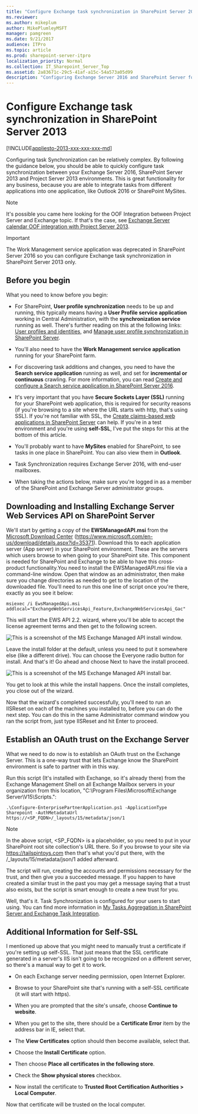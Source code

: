```yaml
---
title: "Configure Exchange task synchronization in SharePoint Server 2013"
ms.reviewer: 
ms.author: mikeplum
author: MikePlumleyMSFT
manager: pamgreen
ms.date: 9/21/2017
audience: ITPro
ms.topic: article
ms.prod: sharepoint-server-itpro
localization_priority: Normal
ms.collection: IT_Sharepoint_Server_Top
ms.assetid: 2a83671c-29c5-41af-a15c-54a573a05d99
description: "Configuring Exchange Server 2016 and SharePoint Server for task synchronization by using the SharePoint Server Task Synchronization feature."
---
```


# Configure Exchange task synchronization in SharePoint Server 2013

[!INCLUDE[appliesto-2013-xxx-xxx-xxx-md](../includes/appliesto-2013-xxx-xxx-xxx-md.md)]
  
Configuring task Synchronization can be relatively complex. By following the guidance below, you should be able to quickly configure task synchronization between your Exchange Server 2016, SharePoint Server 2013 and Project Server 2013 environments. This is great functionality for any business, because you are able to integrate tasks from different applications into one application, like Outlook 2016 or SharePoint MySites.
  
> [!NOTE]
> It's possible you came here looking for the OOF Integration between Project Server and Exchange topic. If that's the case, see [Exchange Server calendar OOF integration with Project Server 2013](/project/exchange-server-calendar-oof-integration-with-project-server-2013). 
  
> [!IMPORTANT]
> The Work Management service application was deprecated in SharePoint Server 2016 so you can configure Exchange task synchronization in SharePoint Server 2013 only. 
  
## Before you begin
<a name="begin"> </a>

What you need to know before you begin:
  
- For SharePoint, **User profile synchronization** needs to be up and running, this typically means having a **User Profile service application** working in Central Administration, with the **synchronization service** running as well. There's further reading on this at the following links: [User profiles and identities](user-profiles-and-identities.md), and [Manage user profile synchronization in SharePoint Server](manage-profile-synchronization.md).
    
- You'll also need to have the **Work Management service application** running for your SharePoint farm. 
    
- For discovering task additions and changes, you need to have the **Search service application** running as well, and set for **incremental or continuous** crawling. For more information, you can read [Create and configure a Search service application in SharePoint Server 2016](../search/create-and-configure-a-search-service-application.md).
    
- It's very important that you have **Secure Sockets Layer (SSL)** running for your SharePoint web application, this is required for security reasons (if you're browsing to a site where the URL starts with http, that's using SSL). If you're not familiar with SSL, the [Create claims-based web applications in SharePoint Server](/previous-versions/office/sharepoint-server-2010/ee806885(v=office.14)) can help. If you're in a test environment and you're using **self-SSL**, I've put the steps for this at the bottom of this article. 
    
- You'll probably want to have **MySites** enabled for SharePoint, to see tasks in one place in SharePoint. You can also view them in **Outlook**. 
    
- Task Synchronization requires Exchange Server 2016, with end-user mailboxes.
    
- When taking the actions below, make sure you're logged in as a member of the SharePoint and Exchange Server administrator groups.
    
## Downloading and Installing Exchange Server Web Services API on SharePoint Server
<a name="begin"> </a>

We'll start by getting a copy of the **EWSManagedAPI.msi** from the [Microsoft Download Center](https://www.microsoft.com/en-us/download/details.aspx?id=42951) (https://www.microsoft.com/en-us/download/details.aspx?id=35371). Download this to each application server (App server) in your SharePoint environment. These are the servers which users browse to when going to your SharePoint site. This component is needed for SharePoint and Exchange to be able to have this cross-product functionality.You need to install the EWSManagedAPI.msi file via a command-line window. Open that window as an administrator, then make sure you change directories as needed to get to the location of the downloaded file. You'll need to run this one line of script once you're there, exactly as you see it below: 
  
```
msiexec /i EwsManagedApi.msi addlocal="ExchangeWebServicesApi_Feature,ExchangeWebServicesApi_Gac"
```

This will start the EWS API 2.2. wizard, where you'll be able to accept the license agreement terms and then get to the following screen.
  
![This is a screenshot of the MS Exchange Managed API install window.](../media/EWS_ManagedAPI_Install1.png)
  
Leave the install folder at the default, unless you need to put it somewhere else (like a different drive). You can choose the Everyone radio button for install. And that's it! Go ahead and choose Next to have the install proceed.
  
![This is a screenshot of the MS Exchange Managed API install bar.](../media/EWS_ManagedAPI_Install2.png)
  
You get to look at this while the install happens. Once the install completes, you close out of the wizard.
  
Now that the wizard's completed successfully, you'll need to run an IISReset on each of the machines you installed to, before you can do the next step. You can do this in the same Administrator command window you ran the script from, just type IISReset and hit Enter to proceed.
  
## Establish an OAuth trust on the Exchange Server
<a name="begin"> </a>

What we need to do now is to establish an OAuth trust on the Exchange Server. This is a one-way trust that lets Exchange know the SharePoint environment is safe to partner with in this way.
  
Run this script (It's installed with Exchange, so it's already there) from the Exchange Management Shell on all Exchange Mailbox servers in your organization from this location, "C:\Program Files\Microsoft\Exchange Server\V15\Scripts.":
  
```
.\Configure-EnterprisePartnerApplication.ps1 -ApplicationType Sharepoint -AuthMetadataUrl https://<SP_FQDN>/_layouts/15/metadata/json/1
```

> [!NOTE]
> In the above script, \<SP_FQDN\> is a placeholder, so you need to put in your SharePoint root site collection's URL there. So if you browse to your site via https://tailspintoys.com then that's what you'd put there, with the /_layouts/15/metadata/json/1 added afterward. 
  
The script will run, creating the accounts and permissions necessary for the trust, and then give you a succeeded message. If you happen to have created a similar trust in the past you may get a message saying that a trust also exists, but the script is smart enough to create a new trust for you.
  
Well, that's it. Task Synchronization is configured for your users to start using. You can find more information in [My Tasks Aggregation in SharePoint Server and Exchange Task Integration](https://go.microsoft.com/fwlink/p/?LinkId=299837).
  
## Additional Information for Self-SSL
<a name="begin"> </a>

I mentioned up above that you might need to manually trust a certificate if you're setting up self-SSL. That just means that the SSL certificate generated in a server's IIS isn't going to be recognized on a different server, so there's a manual way to get it to work.
  
- On each Exchange server needing permission, open Internet Explorer.
    
- Browse to your SharePoint site that's running with a self-SSL certificate (it will start with https).
    
- When you are prompted that the site's unsafe, choose **Continue to website**. 
    
- When you get to the site, there should be a **Certificate Error** item by the address bar in IE, select that. 
    
- The **View Certificates** option should then become available, select that. 
    
- Choose the **Install Certificate** option. 
    
- Then choose **Place all certificates in the following store**. 
    
- Check the **Show physical stores** checkbox. 
    
- Now install the certificate to **Trusted Root Certification Authorities \> Local Computer**. 
    
Now that certificate will be trusted on the local computer.
  

